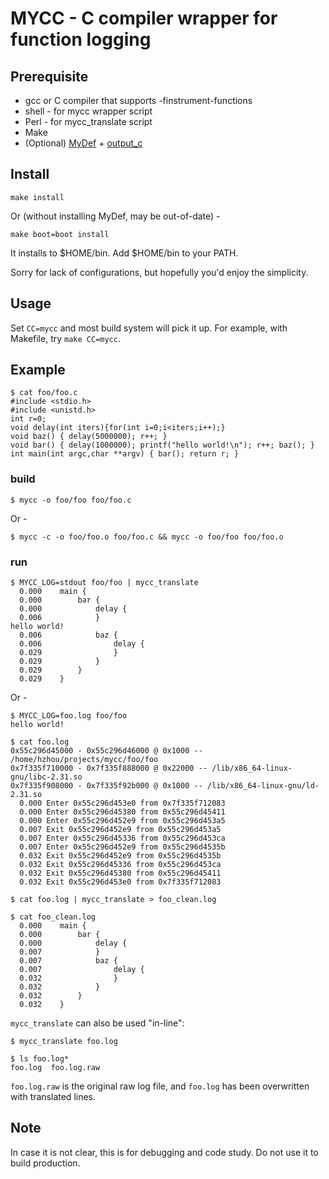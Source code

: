 # MYCC - C compiler wrapper for function logging

## Prerequisite
* gcc or C compiler that supports -finstrument-functions
* shell - for mycc wrapper script
* Perl - for mycc_translate script
* Make
* (Optional) [MyDef](https://github.com/hzhou/MyDef) + [output_c](https://github.com/hzhou/output_c)

## Install
```
make install
```

Or (without installing MyDef, may be out-of-date) -
```
make boot=boot install
```

It installs to $HOME/bin. Add $HOME/bin to your PATH.

Sorry for lack of configurations, but hopefully you'd enjoy the simplicity.

## Usage

Set `CC=mycc` and most build system will pick it up. For example, with Makefile,
try `make CC=mycc`.

## Example
```
$ cat foo/foo.c
#include <stdio.h>
#include <unistd.h>
int r=0;
void delay(int iters){for(int i=0;i<iters;i++);}
void baz() { delay(5000000); r++; }
void bar() { delay(1000000); printf("hello world!\n"); r++; baz(); }
int main(int argc,char **argv) { bar(); return r; }

```
### build
```
$ mycc -o foo/foo foo/foo.c
```
Or -
```
$ mycc -c -o foo/foo.o foo/foo.c && mycc -o foo/foo foo/foo.o
```

### run
```
$ MYCC_LOG=stdout foo/foo | mycc_translate
  0.000    main {
  0.000        bar {
  0.000            delay {
  0.006            }
hello world!
  0.006            baz {
  0.006                delay {
  0.029                }
  0.029            }
  0.029        }
  0.029    }
```
Or -
```
$ MYCC_LOG=foo.log foo/foo
hello world!

$ cat foo.log
0x55c296d45000 - 0x55c296d46000 @ 0x1000 -- /home/hzhou/projects/mycc/foo/foo
0x7f335f710000 - 0x7f335f888000 @ 0x22000 -- /lib/x86_64-linux-gnu/libc-2.31.so
0x7f335f908000 - 0x7f335f92b000 @ 0x1000 -- /lib/x86_64-linux-gnu/ld-2.31.so
  0.000 Enter 0x55c296d453e0 from 0x7f335f712083
  0.000 Enter 0x55c296d45380 from 0x55c296d45411
  0.000 Enter 0x55c296d452e9 from 0x55c296d453a5
  0.007 Exit 0x55c296d452e9 from 0x55c296d453a5
  0.007 Enter 0x55c296d45336 from 0x55c296d453ca
  0.007 Enter 0x55c296d452e9 from 0x55c296d4535b
  0.032 Exit 0x55c296d452e9 from 0x55c296d4535b
  0.032 Exit 0x55c296d45336 from 0x55c296d453ca
  0.032 Exit 0x55c296d45380 from 0x55c296d45411
  0.032 Exit 0x55c296d453e0 from 0x7f335f712083

$ cat foo.log | mycc_translate > foo_clean.log

$ cat foo_clean.log
  0.000    main {
  0.000        bar {
  0.000            delay {
  0.007            }
  0.007            baz {
  0.007                delay {
  0.032                }
  0.032            }
  0.032        }
  0.032    }
```

`mycc_translate` can also be used "in-line":
```
$ mycc_translate foo.log

$ ls foo.log*
foo.log  foo.log.raw
```
`foo.log.raw` is the original raw log file, and `foo.log` has been overwritten with translated lines.

## Note
In case it is not clear, this is for debugging and code study. Do not use it to build production.
